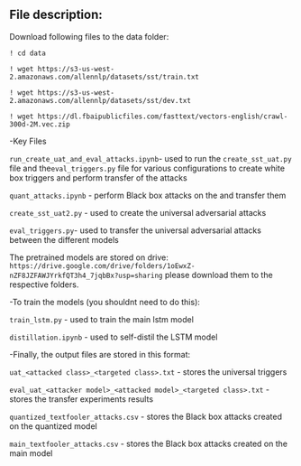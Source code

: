 ## File description:

Download following files to the data folder:
```
! cd data

! wget https://s3-us-west-2.amazonaws.com/allennlp/datasets/sst/train.txt

! wget https://s3-us-west-2.amazonaws.com/allennlp/datasets/sst/dev.txt

! wget https://dl.fbaipublicfiles.com/fasttext/vectors-english/crawl-300d-2M.vec.zip
```
-Key Files

`run_create_uat_and_eval_attacks.ipynb`- used to run the `create_sst_uat.py` file and the`eval_triggers.py` file for various configurations to create white box triggers and perform transfer of the attacks

`quant_attacks.ipynb` - perform Black box attacks on the and transfer them

`create_sst_uat2.py` - used to create the universal adversarial attacks

`eval_triggers.py`- used to transfer the universal adversarial attacks between the different models

The pretrained models are stored on drive: `https://drive.google.com/drive/folders/1oEwxZ-nZF8JZFAWJYrkfQT3h4_7jqbBx?usp=sharing`
please download them to the respective folders.

-To train the models (you shouldnt need to do this):

`train_lstm.py` - used to train the main lstm model

`distillation.ipynb` - used to self-distil the LSTM model

-Finally, the output files are stored in this format:

`uat_<attacked class>_<targeted class>.txt` - stores the universal triggers

`eval_uat_<attacker model>_<attacked model>_<targeted class>.txt` - stores the transfer experiments results

`quantized_textfooler_attacks.csv` - stores the Black box attacks created on the quantized model

`main_textfooler_attacks.csv` - stores the Black box attacks created on the main model
